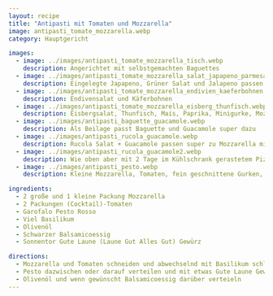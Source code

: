 ```yaml
---
layout: recipe
title: "Antipasti mit Tomaten und Mozzarella"
image: antipasti_tomate_mozzarella.webp
category: Hauptgericht

images:
  - image: ../images/antipasti_tomate_mozzarella_tisch.webp
    description: Angerichtet mit selbstgemachten Baguettes
  - image: ../images/antipasti_tomate_mozzarella_salat_japapeno_parmesan.webp
    description: Eingelegte Japapeno, Grüner Salat und Jalapeno passen super dazu
  - image: ../images/antipasti_tomate_mozzarella_endivien_kaeferbohnen.webp
    description: Endivensalat und Käferbohnen
  - image: ../images/antipasti_tomate_mozzarella_eisberg_thunfisch.webp
    description: Eisbergsalat, Thunfisch, Mais, Paprika, Minigurke, Mozzarella in Stücken, Olivenöl, Balsamico, evtl Tomatenpesto
  - image: ../images/antipasti_baguette_guacamole.webp
    description: Als Beilage passt Baguette und Guacamole super dazu
  - image: ../images/antipasti_rucola_guacamole.webp
    description: Rucola Salat + Guacamole passen super zu Mozzarella mit Tomatenpesto. Dazu frisches Gebäch wie ein Fladenbrot
  - image: ../images/antipasti_rucola_guacamole2.webp
    description: Wie oben aber mit 2 Tage im Kühlschrank gerastetem Pizzabrot. Tastsiki ist auch gut aber braucht man nicht unbedingt dazu
  - image: ../images/antipasti_pesto.webp
    description: Kleine Mozzarella, Tomaten, fein geschnittene Gurken, viel Tomatenpesto und etwas intensiver dunkler Balsamicoessig. Etwas Salz, Pfeffer, Gute Laune etc passt gut dazu

ingredients:
  - 2 große und 1 kleine Packung Mozzarella
  - 2 Packungen (Cocktail)-Tomaten
  - Garofalo Pesto Rosso
  - Viel Basilikum
  - Olivenöl
  - Schwarzer Balsamicoessig
  - Sonnentor Gute Laune (Laune Gut Alles Gut) Gewürz

directions:
  - Mozzarella und Tomaten schneiden und abwechselnd mit Basilikum schlichten
  - Pesto dazwischen oder darauf verteilen und mit etwas Gute Laune Gewürz abschmecken
  - Olivenöl und wenn gewünscht Balsamicoessig darüber verteieln
---
```


